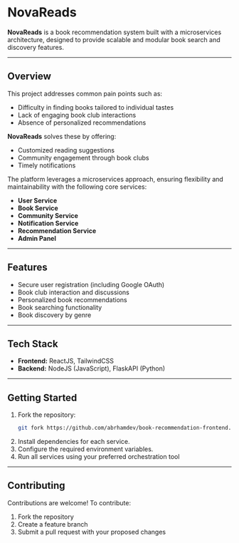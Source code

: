# NovaReads

**NovaReads** is a book recommendation system built with a microservices architecture, designed to provide scalable and modular book search and discovery features.

---

## Overview

This project addresses common pain points such as:
- Difficulty in finding books tailored to individual tastes
- Lack of engaging book club interactions
- Absence of personalized recommendations

**NovaReads** solves these by offering:
- Customized reading suggestions  
- Community engagement through book clubs  
- Timely notifications  

The platform leverages a microservices approach, ensuring flexibility and maintainability with the following core services:
- **User Service**
- **Book Service**
- **Community Service**
- **Notification Service**
- **Recommendation Service**
- **Admin Panel**

---

## Features

- Secure user registration (including Google OAuth)
- Book club interaction and discussions
- Personalized book recommendations
- Book searching functionality
- Book discovery by genre

---

## Tech Stack

- **Frontend:** ReactJS, TailwindCSS  
- **Backend:** NodeJS (JavaScript), FlaskAPI (Python)

---

## Getting Started

1. Fork the repository:
   ```bash
   git fork https://github.com/abrhamdev/book-recommendation-frontend.git
   
2. Install dependencies for each service.
3. Configure the required environment variables.
4. Run all services using your preferred orchestration tool

---

## Contributing

Contributions are welcome!
To contribute:
1. Fork the repository
2. Create a feature branch
3. Submit a pull request with your proposed changes

